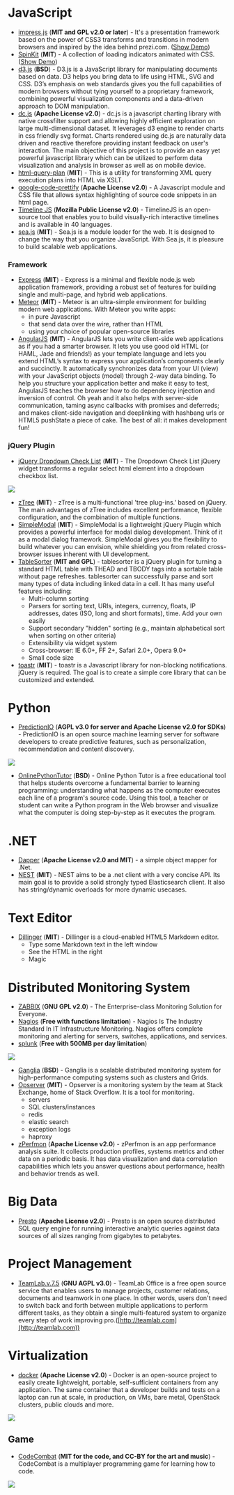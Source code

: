 # JavaScript #
* [impress.js](https://github.com/bartaz/impress.js) (**MIT and GPL v2.0 or later**) - It's a presentation framework based on the power of CSS3 transforms and transitions in modern browsers and inspired by the idea behind prezi.com. ([Show Demo](http://bartaz.github.io/impress.js/#/bored))
* [SpinKit](https://github.com/tobiasahlin/SpinKit) (**MIT**) - A collection of loading indicators animated with CSS. ([Show Demo](http://tobiasahlin.com/spinkit/))
* [d3.js](http://d3js.org) (**BSD**) - D3.js is a JavaScript library for manipulating documents based on data. D3 helps you bring data to life using HTML, SVG and CSS. D3’s emphasis on web standards gives you the full capabilities of modern browsers without tying yourself to a proprietary framework, combining powerful visualization components and a data-driven approach to DOM manipulation.
* [dc.js](http://nickqizhu.github.io/dc.js/) (**Apache License v2.0**) - dc.js is a javascript charting library with native crossfilter support and allowing highly efficient exploration on large multi-dimensional dataset. It leverages d3 engine to render charts in css friendly svg format. Charts rendered using dc.js are naturally data driven and reactive therefore providing instant feedback on user's interaction. The main objective of this project is to provide an easy yet powerful javascript library which can be utilized to perform data visualization and analysis in browser as well as on mobile device.
* [html-query-plan](https://code.google.com/p/html-query-plan/) (**MIT**) - This is a utility for transforming XML query execution plans into HTML via XSLT.
* [google-code-prettify](https://code.google.com/p/google-code-prettify/) (**Apache License v2.0**) - A Javascript module and CSS file that allows syntax highlighting of source code snippets in an html page.
* [Timeline JS](http://timeline.knightlab.com/) (**Mozilla Public License v2.0**) - TimelineJS is an open-source tool that enables you to build visually-rich interactive timelines and is available in 40 languages.
* [sea.js](http://seajs.org/docs) (**MIT**) - Sea.js is a module loader for the web. It is designed to change the way that you organize JavaScript. With Sea.js, it is pleasure to build scalable web applications.

### Framework ###
* [Express](http://expressjs.com/) (**MIT**) - Express is a minimal and flexible node.js web application framework, providing a robust set of features for building single and multi-page, and hybrid web applications.
* [Meteor](https://www.meteor.com/) (**MIT**) - Meteor is an ultra-simple environment for building modern web applications. With Meteor you write apps:
  - in pure Javascript
  - that send data over the wire, rather than HTML
  - using your choice of popular open-source libraries
* [AngularJS](http://angularjs.org/) (**MIT**) - AngularJS lets you write client-side web applications as if you had a smarter browser. It lets you use good old HTML (or HAML, Jade and friends!) as your template language and lets you extend HTML’s syntax to express your application’s components clearly and succinctly. It automatically synchronizes data from your UI (view) with your JavaScript objects (model) through 2-way data binding. To help you structure your application better and make it easy to test, AngularJS teaches the browser how to do dependency injection and inversion of control. Oh yeah and it also helps with server-side communication, taming async callbacks with promises and deferreds; and makes client-side navigation and deeplinking with hashbang urls or HTML5 pushState a piece of cake. The best of all: it makes development fun!

### jQuery Plugin ###
* [jQuery Dropdown Check List](http://www.gcooler.com/uploadfile/favorites/demo/dropdown-check-list.0.9/demo.html) (**MIT**) - The Dropdown Check List jQuery widget transforms a regular select html element into a dropdown checkbox list. 

![](http://www.gcooler.com/uploadfile/favorites/demo/dropdown-check-list.0.9/demo.png)

* [zTree](http://www.ztree.me/v3/main.php) (**MIT**) - zTree is a multi-functional 'tree plug-ins.' based on jQuery. The main advantages of zTree includes excellent performance, flexible configuration, and the combination of multiple functions.
* [SimpleModal](http://www.ericmmartin.com/projects/simplemodal/) (**MIT**) - SimpleModal is a lightweight jQuery Plugin which provides a powerful interface for modal dialog development. Think of it as a modal dialog framework. SimpleModal gives you the flexibility to build whatever you can envision, while shielding you from related cross-browser issues inherent with UI development.
* [TableSorter](http://tablesorter.com/docs/) (**MIT and GPL**) - tablesorter is a jQuery plugin for turning a standard HTML table with THEAD and TBODY tags into a sortable table without page refreshes. tablesorter can successfully parse and sort many types of data including linked data in a cell. It has many useful features including:
  - Multi-column sorting
  - Parsers for sorting text, URIs, integers, currency, floats, IP addresses, dates (ISO, long and short formats), time. Add your own easily
  - Support secondary "hidden" sorting (e.g., maintain alphabetical sort when sorting on other criteria)
  - Extensibility via widget system
  - Cross-browser: IE 6.0+, FF 2+, Safari 2.0+, Opera 9.0+
  - Small code size
* [toastr](https://github.com/CodeSeven/toastr) (**MIT**) - toastr is a Javascript library for non-blocking notifications. jQuery is required. The goal is to create a simple core library that can be customized and extended.

# Python #
* [PredictionIO](http://prediction.io) (**AGPL v3.0 for server and Apache License v2.0 for SDKs**) - PredictionIO is an open source machine learning server for software developers to create predictive features, such as personalization, recommendation and content discovery.

![](http://prediction.io/assets/images/cover1.png) 

* [OnlinePythonTutor](https://github.com/pgbovine/OnlinePythonTutor) (**BSD**) - Online Python Tutor is a free educational tool that helps students overcome a fundamental barrier to learning programming: understanding what happens as the computer executes each line of a program's source code. Using this tool, a teacher or student can write a Python program in the Web browser and visualize what the computer is doing step-by-step as it executes the program.

# .NET #
* [Dapper](https://github.com/SamSaffron/dapper-dot-net) (**Apache License v2.0 and MIT**) - a simple object mapper for .Net. 
* [NEST](http://nest.azurewebsites.net/) (**MIT**) - NEST aims to be a .net client with a very concise API. Its main goal is to provide a solid strongly typed Elasticsearch client. It also has string/dynamic overloads for more dynamic usecases. 

# Text Editor #
* [Dillinger](http://dillinger.io/) (**MIT**) - Dillinger is a cloud-enabled HTML5 Markdown editor.
  - Type some Markdown text in the left window
  - See the HTML in the right
  - Magic

# Distributed Monitoring System #
* [ZABBIX](http://www.zabbix.com/) (**GNU GPL v2.0**) - The Enterprise-class Monitoring Solution for Everyone.
* [Nagios](http://www.nagios.org/) (**Free with functions limitation**) - Nagios Is The Industry Standard In IT Infrastructure Monitoring. Nagios offers complete monitoring and alerting for servers, switches, applications, and services.
* [splunk](https://www.splunk.com) (**Free with 500MB per day limitation**)

![](http://coverall1.splunk.com/web_assets/product/OI_data_sources1.jpg)

* [Ganglia](http://ganglia.info/) (**BSD**) - Ganglia is a scalable distributed monitoring system for high-performance computing systems such as clusters and Grids.
* [Opserver](https://github.com/opserver/Opserver) (**MIT**) - Opserver is a monitoring system by the team at Stack Exchange, home of Stack Overflow. It is a tool for monitoring.
  - servers
  - SQL clusters/instances 
  - redis 
  - elastic search 
  - exception logs 
  - haproxy 
* [zPerfmon](https://github.com/zynga/zperfmon) (**Apache License v2.0**) - zPerfmon is an app performance analysis suite. It collects production profiles, systems metrics and other data on a periodic basis. It has data visualization and data correlation capabilities which lets you answer questions about performance, health and behavior trends as well.

# Big Data #
* [Presto](http://prestodb.io/) (**Apache License v2.0**) - Presto is an open source distributed SQL query engine for running interactive analytic queries against data sources of all sizes ranging from gigabytes to petabytes.

# Project Management #
* [TeamLab.v.7.5](https://github.com/TeamLab/teamlab.v7.5) (**GNU AGPL v3.0**) - TeamLab Office is a free open source service that enables users to manage projects, customer relations, documents and teamwork in one place. In other words, users don't need to switch back and forth between multiple applications to perform different tasks, as they obtain a single multi-featured system to organize every step of work improving pro.([http://teamlab.com](http://teamlab.com))

# Virtualization #
* [docker](http://www.docker.io/) (**Apache License v2.0**) - Docker is an open-source project to easily create lightweight, portable, self-sufficient containers from any application. The same container that a developer builds and tests on a laptop can run at scale, in production, on VMs, bare metal, OpenStack clusters, public clouds and more. 

![](http://www.docker.io/static/img/homepage-docker-logo.png)

## Game ##
* [CodeCombat](https://github.com/codecombat/codecombat) (**MIT for the code, and CC-BY for the art and music**) - CodeCombat is a multiplayer programming game for learning how to code.

![](https://dl.dropboxusercontent.com/u/138899/GitHub%20Wikis/readme_00.png)